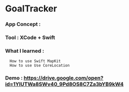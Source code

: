 # GoalTracker

### App Concept : 

### Tool : XCode + Swift

### What I learned : 
      How to use Swift MapKit
      How to use Use CoreLocation
      
      


### Demo : https://drive.google.com/open?id=1YlUTWa8SWv40_9Pd8OS8C7Za3bYB9kW4

